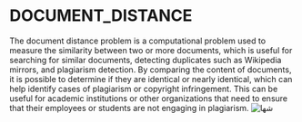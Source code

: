# DOCUMENT_DISTANCE
The document distance problem is a computational problem used to measure the similarity between two or more documents, which is useful for searching for similar documents, detecting duplicates such as Wikipedia mirrors, and plagiarism detection. By comparing the content of documents, it is possible to determine if they are identical or nearly identical, which can help identify cases of plagiarism or copyright infringement. This can be useful for academic institutions or other organizations that need to ensure that their employees or students are not engaging in plagiarism.
![شها](https://github.com/Mohab9/DOCUMENT_DISTANCE/assets/92338212/cc7deda7-1cdc-4b8d-8cf5-3f8b6e66e271)
